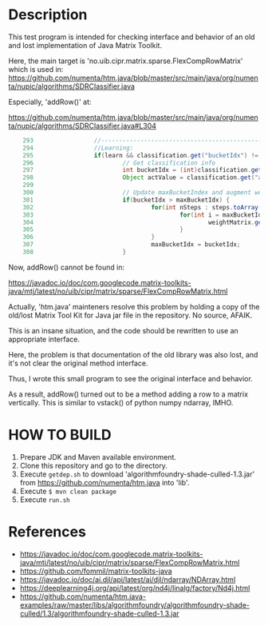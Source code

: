 # Description

This test program is intended for checking interface and behavior of
an old and lost implementation of Java Matrix Toolkit.

Here, the main target is 'no.uib.cipr.matrix.sparse.FlexCompRowMatrix' which is used in:
https://github.com/numenta/htm.java/blob/master/src/main/java/org/numenta/nupic/algorithms/SDRClassifier.java

Especially, 'addRow()' at:

https://github.com/numenta/htm.java/blob/master/src/main/java/org/numenta/nupic/algorithms/SDRClassifier.java#L304


```java
    293                 //------------------------------------------------------------------------
    294                 //Learning:
    295                 if(learn && classification.get("bucketIdx") != null) {
    296                         // Get classification info
    297                         int bucketIdx = (int)classification.get("bucketIdx");
    298                         Object actValue = classification.get("actValue");
    299
    300                         // Update maxBucketIndex and augment weight matrix with zero padding
    301                         if(bucketIdx > maxBucketIdx) {
    302                                 for(int nSteps : steps.toArray()) {
    303                                         for(int i = maxBucketIdx; i < bucketIdx; i++) {
    304                                                 weightMatrix.get(nSteps).addRow(new double[maxInputIdx + 1]);
    305                                         }
    306                                 }
    307                                 maxBucketIdx = bucketIdx;
    308                         }
```


Now, addRow() cannot be found in:

https://javadoc.io/doc/com.googlecode.matrix-toolkits-java/mtj/latest/no/uib/cipr/matrix/sparse/FlexCompRowMatrix.html

Actually, 'htm.java' mainteners resolve this problem by holding a copy of the old/lost Matrix Tool Kit for Java
jar file in the repository. No source, AFAIK.

This is an insane situation, and the code should be rewritten to use an appropriate interface.

Here, the problem is that documentation of the old library was also lost, and it's not clear the original method interface.

Thus, I wrote this small program to see the original interface and behavior.

As a result, addRow() turned out to be a method adding a row to a matrix vertically. This is similar
to vstack() of python numpy ndarray, IMHO.


# HOW TO BUILD

1. Prepare JDK and Maven available environment.
2. Clone this repository and go to the directory.
3. Execute `getdep.sh` to download 'algorithmfoundry-shade-culled-1.3.jar' from https://github.com/numenta/htm.java into 'lib'.
4. Execute `$ mvn clean package`
5. Execute `run.sh`

# References
* https://javadoc.io/doc/com.googlecode.matrix-toolkits-java/mtj/latest/no/uib/cipr/matrix/sparse/FlexCompRowMatrix.html
* https://github.com/fommil/matrix-toolkits-java
* https://javadoc.io/doc/ai.djl/api/latest/ai/djl/ndarray/NDArray.html
* https://deeplearning4j.org/api/latest/org/nd4j/linalg/factory/Nd4j.html
* https://github.com/numenta/htm.java-examples/raw/master/libs/algorithmfoundry/algorithmfoundry-shade-culled/1.3/algorithmfoundry-shade-culled-1.3.jar

